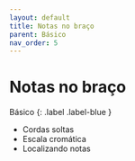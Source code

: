 ```yaml
---
layout: default
title: Notas no braço
parent: Básico
nav_order: 5
---
```


# Notas no braço

Básico
{: .label .label-blue }

- Cordas soltas
- Escala cromática
- Localizando notas
